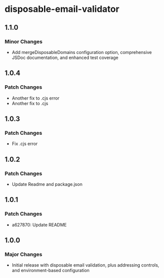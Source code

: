 # disposable-email-validator

## 1.1.0

### Minor Changes

- Add mergeDisposableDomains configuration option, comprehensive JSDoc documentation, and enhanced test coverage

## 1.0.4

### Patch Changes

- Another fix to .cjs error
- Another fix to .cjs

## 1.0.3

### Patch Changes

- Fix .cjs error

## 1.0.2

### Patch Changes

- Update Readme and package.json

## 1.0.1

### Patch Changes

- a627870: Update README

## 1.0.0

### Major Changes

- Initial release with disposable email validation, plus addressing controls, and environment-based configuration
